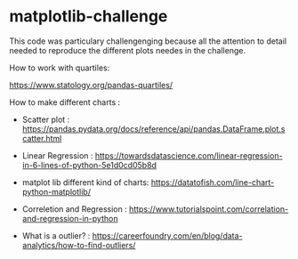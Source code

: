 # matplotlib-challenge
This code was particulary challengenging because all the attention to detail needed to reproduce the different plots needes in the challenge.


How to work with quartiles:

https://www.statology.org/pandas-quartiles/

How to make different charts :

- Scatter plot : https://pandas.pydata.org/docs/reference/api/pandas.DataFrame.plot.scatter.html
- Linear Regression : https://towardsdatascience.com/linear-regression-in-6-lines-of-python-5e1d0cd05b8d

- matplot lib different kind of charts: https://datatofish.com/line-chart-python-matplotlib/

- Correletion and Regression : https://www.tutorialspoint.com/correlation-and-regression-in-python
- What is a outlier? : https://careerfoundry.com/en/blog/data-analytics/how-to-find-outliers/
